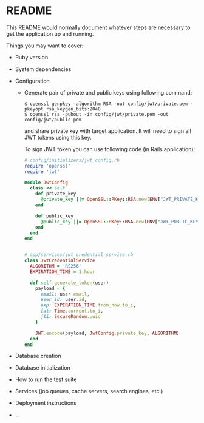# README

This README would normally document whatever steps are necessary to get the
application up and running.

Things you may want to cover:

* Ruby version

* System dependencies

* Configuration
  - Generate pair of private and public keys using following command:
    ```
    $ openssl genpkey -algorithm RSA -out config/jwt/private.pem -pkeyopt rsa_keygen_bits:2048
    $ openssl rsa -pubout -in config/jwt/private.pem -out config/jwt/public.pem
    ```

    and share private key with target application. It will need to sign all JWT tokens using this key.

    To sign JWT token you can use following code (in Rails application):
    ```ruby
    # config/initializers/jwt_config.rb
    require 'openssl'
    require 'jwt'

    module JwtConfig
      class << self
        def private_key
          @private_key ||= OpenSSL::PKey::RSA.new(ENV["JWT_PRIVATE_KEY"] || File.read(Rails.root.join("config", "jwt", "private.pem")))
        end

        def public_key
          @public_key ||= OpenSSL::PKey::RSA.new(ENV["JWT_PUBLIC_KEY"] || File.read(Rails.root.join("config", "jwt", "public.pem")))
        end
      end
    end


    # app/services/jwt_credential_service.rb
    class JwtCredentialService
      ALGORITHM = 'RS256'
      EXPIRATION_TIME = 1.hour

      def self.generate_token(user)
        payload = {
          email: user.email,
          user_id: user.id,
          exp: EXPIRATION_TIME.from_now.to_i,
          iat: Time.current.to_i,
          jti: SecureRandom.uuid
        }

        JWT.encode(payload, JwtConfig.private_key, ALGORITHM)
      end
    end
    ```


* Database creation

* Database initialization

* How to run the test suite

* Services (job queues, cache servers, search engines, etc.)

* Deployment instructions

* ...
